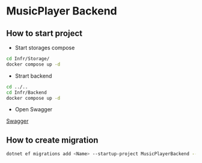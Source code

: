 # MusicPlayer Backend

## How to start project

* Start storages compose

```bash
cd Infr/Storage/
docker compose up -d
```

* Strart backend

```bash
cd ../..
cd Infr/Backend
docker compose up -d
```

* Open Swagger

[Swagger](http://localhost:9780/swagger/index.html)

## How to create migration

```bash
dotnet ef migrations add <Name> --startup-project MusicPlayerBackend --project Data
```

